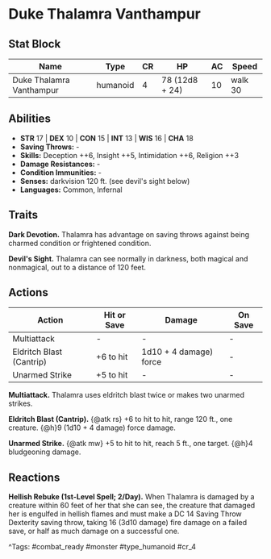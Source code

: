 # Duke Thalamra Vanthampur

## Stat Block

| Name | Type | CR | HP | AC | Speed |
|------|------|----|----|----|-------|
| Duke Thalamra Vanthampur | humanoid | 4 | 78 (12d8 + 24) | 10 | walk 30 |

## Abilities

- **STR** 17 | **DEX** 10 | **CON** 15 | **INT** 13 | **WIS** 16 | **CHA** 18
- **Saving Throws:** -  
- **Skills:** Deception ++6, Insight ++5, Intimidation ++6, Religion ++3  
- **Damage Resistances:** -  
- **Condition Immunities:** -  
- **Senses:** darkvision 120 ft. (see devil's sight below)  
- **Languages:** Common, Infernal

## Traits

**Dark Devotion.** Thalamra has advantage on saving throws against being charmed condition or frightened condition.

**Devil's Sight.** Thalamra can see normally in darkness, both magical and nonmagical, out to a distance of 120 feet.


## Actions

| Action | Hit or Save | Damage | On Save |
|--------|--------------|--------|----------|
| Multiattack | - | - | - |
| Eldritch Blast (Cantrip) | +6 to hit | 1d10 + 4 damage) force | - |
| Unarmed Strike | +5 to hit | - | - |

**Multiattack.** Thalamra uses eldritch blast twice or makes two unarmed strikes.

**Eldritch Blast (Cantrip).** {@atk rs} +6 to hit to hit, range 120 ft., one creature. {@h}9 (1d10 + 4 damage) force damage.

**Unarmed Strike.** {@atk mw} +5 to hit to hit, reach 5 ft., one target. {@h}4 bludgeoning damage.

## Reactions

**Hellish Rebuke (1st-Level Spell; 2/Day).** When Thalamra is damaged by a creature within 60 feet of her that she can see, the creature that damaged her is engulfed in hellish flames and must make a DC 14 Saving Throw Dexterity saving throw, taking 16 (3d10 damage) fire damage on a failed save, or half as much damage on a successful one.



^Tags: #combat_ready #monster #type_humanoid #cr_4